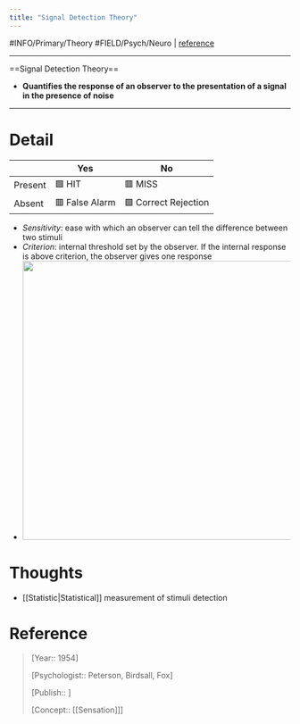 ```yaml
---
title: "Signal Detection Theory"
---
```



#INFO/Primary/Theory #FIELD/Psych/Neuro  | [reference](https://en.wikipedia.org/wiki/Detection_theory)

---

==Signal Detection Theory==

- **Quantifies the response of an observer to the presentation of a signal in the presence of noise**

---

# Detail

|         | Yes         | No                 |
|---------|-------------|--------------------|
| Present | 🟩 HIT         | 🟥 MISS               |
| Absent  | 🟥 False Alarm | 🟩 Correct Rejection |

- *Sensitivity*: ease with which an observer can tell the difference between two stimuli
- *Criterion*: internal threshold set by the observer. If the internal response is above criterion, the observer gives one response
- <img src="https://tva1.sinaimg.cn/large/e6c9d24egy1h4c1oakkutj21a20mgn1a.jpg" width="500">

# Thoughts

- [[Statistic|Statistical]] measurement of stimuli detection

# Reference

> [Year:: 1954]
> 
> [Psychologist:: Peterson, Birdsall, Fox]
> 
> [Publish:: ]
> 
> [Concept:: [[Sensation]]]

